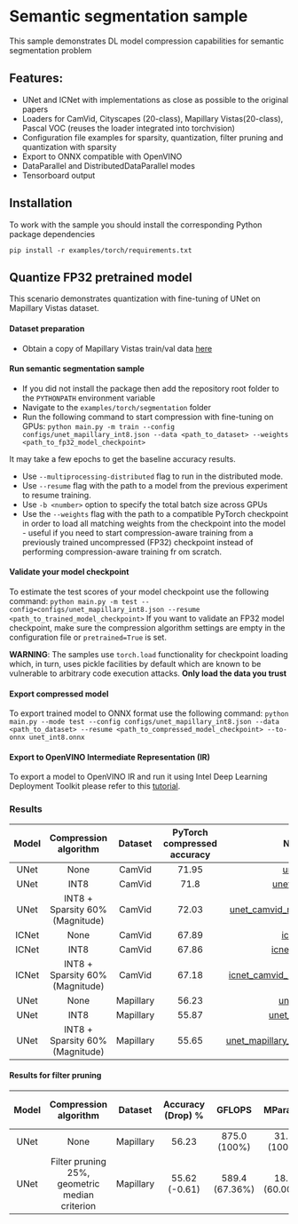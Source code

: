 # Semantic segmentation sample
This sample demonstrates DL model compression capabilities for semantic segmentation problem

## Features:
- UNet and ICNet with implementations as close as possible to the original papers
- Loaders for CamVid, Cityscapes (20-class), Mapillary Vistas(20-class), Pascal VOC (reuses the loader integrated into torchvision)
- Configuration file examples for sparsity, quantization, filter pruning and quantization with sparsity
- Export to ONNX compatible with OpenVINO
- DataParallel and DistributedDataParallel modes
- Tensorboard output

## Installation

To work with the sample you should install the corresponding Python package dependencies

```
pip install -r examples/torch/requirements.txt
```

## Quantize FP32 pretrained model
This scenario demonstrates quantization with fine-tuning of UNet on Mapillary Vistas dataset.

#### Dataset preparation
- Obtain a copy of Mapillary Vistas train/val data [here](https://www.mapillary.com/dataset/vistas/)

#### Run semantic segmentation sample
- If you did not install the package then add the repository root folder to the `PYTHONPATH` environment variable
- Navigate to the `examples/torch/segmentation` folder
- Run the following command to start compression with fine-tuning on GPUs:
`python main.py -m train --config configs/unet_mapillary_int8.json --data <path_to_dataset> --weights <path_to_fp32_model_checkpoint>`

It may take a few epochs to get the baseline accuracy results.
- Use `--multiprocessing-distributed` flag to run in the distributed mode.
- Use `--resume` flag with the path to a model from the previous experiment to resume training.
- Use `-b <number>` option to specify the total batch size across GPUs
- Use the `--weights` flag with the path to a compatible PyTorch checkpoint in order to load all matching weights from the checkpoint into the model - useful
 if you need to start compression-aware training from a previously trained uncompressed (FP32) checkpoint instead of performing compression-aware training fr
om scratch.


#### Validate your model checkpoint
To estimate the test scores of your model checkpoint use the following command:
`python main.py -m test --config=configs/unet_mapillary_int8.json --resume <path_to_trained_model_checkpoint>`
If you want to validate an FP32 model checkpoint, make sure the compression algorithm settings are empty in the configuration file or `pretrained=True` is set.

**WARNING**: The samples use `torch.load` functionality for checkpoint loading which, in turn, uses pickle facilities by default which are known to be vulnerable to arbitrary code execution attacks. **Only load the data you trust**

#### Export compressed model
To export trained model to ONNX format use the following command:
`python main.py --mode test --config configs/unet_mapillary_int8.json --data <path_to_dataset> --resume <path_to_compressed_model_checkpoint> --to-onnx unet_int8.onnx`

#### Export to OpenVINO Intermediate Representation (IR)

To export a model to OpenVINO IR and run it using Intel Deep Learning Deployment Toolkit please refer to this [tutorial](https://software.intel.com/en-us/openvino-toolkit).

### Results

|Model|Compression algorithm|Dataset|PyTorch compressed accuracy|NNCF config file|PyTorch checkpoint|
| :---: | :---: | :---: | :---: | :---: | :---: |
|UNet|None|CamVid|71.95|[unet_camvid.json](configs/unet_camvid.json)|[Link](https://storage.openvinotoolkit.org/repositories/nncf/models/develop/unet_camvid.pth)|
|UNet|INT8|CamVid|71.8|[unet_camvid_int8.json](configs/unet_camvid_int8.json)|[Link](https://storage.openvinotoolkit.org/repositories/nncf/models/develop/unet_camvid_int8.pth)|
|UNet|INT8 + Sparsity 60% (Magnitude)|CamVid|72.03|[unet_camvid_magnitude_sparsity_int8.json](configs/unet_camvid_magnitude_sparsity_int8.json)|[Link](https://storage.openvinotoolkit.org/repositories/nncf/models/develop/unet_camvid_magnitude_sparsity_int8.pth)|
|ICNet|None|CamVid|67.89|[icnet_camvid.json](configs/icnet_camvid.json)|[Link](https://storage.openvinotoolkit.org/repositories/nncf/models/develop/icnet_camvid.pth)|
|ICNet|INT8|CamVid|67.86|[icnet_camvid_int8.json](configs/icnet_camvid_int8.json)|[Link](https://storage.openvinotoolkit.org/repositories/nncf/models/develop/icnet_camvid_int8.pth)|
|ICNet|INT8 + Sparsity 60% (Magnitude)|CamVid|67.18|[icnet_camvid_magnitude_sparsity_int8.json](configs/icnet_camvid_magnitude_sparsity_int8.json)|[Link](https://storage.openvinotoolkit.org/repositories/nncf/models/develop/icnet_camvid_magnitude_sparsity_int8.pth)|
|UNet|None|Mapillary|56.23|[unet_mapillary.json](configs/unet_mapillary.json)|[Link](https://storage.openvinotoolkit.org/repositories/nncf/models/develop/unet_mapillary.pth)|
|UNet|INT8|Mapillary|55.87|[unet_mapillary_int8.json](configs/unet_mapillary_int8.json)|[Link](https://storage.openvinotoolkit.org/repositories/nncf/models/develop/unet_mapillary_int8.pth)|
|UNet|INT8 + Sparsity 60% (Magnitude)|Mapillary|55.65|[unet_mapillary_magnitude_sparsity_int8.json](configs/unet_mapillary_magnitude_sparsity_int8.json)|[Link](https://storage.openvinotoolkit.org/repositories/nncf/models/develop/unet_mapillary_magnitude_sparsity_int8.pth)|

#### Results for filter pruning
|Model|Compression algorithm|Dataset|Accuracy (Drop) %|GFLOPS|MParams|NNCF config file|PyTorch checkpoint|
| :---: | :---: | :---: | :---: | :---: | :---: | :---: | :---: |
|UNet|None|Mapillary|56.23|875.0 (100%)|31.0 (100%)|[Link](configs/unet_mapillary.json)|[Link](https://storage.openvinotoolkit.org/repositories/nncf/models/develop/unet_mapillary.pth)|
|UNet|Filter pruning 25%,<br/>geometric median criterion|Mapillary|55.62 (-0.61)|589.4 (67.36%)|18.6 (60.00%)|[Link](configs/unet_mapillary_pruning_geometric_median.json)|[Link](https://storage.openvinotoolkit.org/repositories/nncf/models/develop/unet_mapillary_pruning_geometric_median.pth)|
